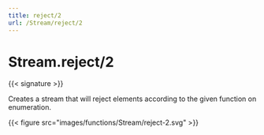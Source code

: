 ```yaml
---
title: reject/2
url: /Stream/reject/2
---
```


# Stream.reject/2

{{< signature >}}

Creates a stream that will reject elements according to the given function on enumeration.

{{< figure src="images/functions/Stream/reject-2.svg" >}}
